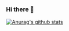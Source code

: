 ### Hi there 👋
[![Anurag's github stats](https://github-readme-stats.vercel.app/api?username=loper7&hide=prs&show_icons=true&&theme=vue)](https://github.com/anuraghazra/github-readme-stats)

